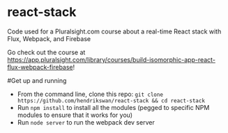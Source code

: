 # react-stack
Code used for a Pluralsight.com course about a real-time React stack with Flux, Webpack, and Firebase

Go check out the course at https://app.pluralsight.com/library/courses/build-isomorphic-app-react-flux-webpack-firebase!

#Get up and running

* From the command line, clone this repo: `git clone https://github.com/hendrikswan/react-stack && cd react-stack`
* Run `npm install` to install all the modules (pegged to specific NPM modules to ensure that it works for you)
* Run `node server` to run the webpack dev server 



